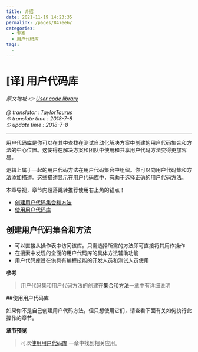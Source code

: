 ```yaml
---
title: 介绍
date: 2021-11-19 14:23:35
permalink: /pages/847ee6/
categories:
  - 专家
  - 用户代码库
tags:
  - 
---
```

# [译] 用户代码库

*原文地址 👉 [User code library][0]*

*@ translator : [TaylorTaurus](https://github.com/taylortaurus)*    
*♋ translate time : 2018-7-8*    
*♋ update time : 2018-7-8*  

---

用户代码库是你可以在其中查找在测试自动化解决方案中创建的用户代码集合和方法的中心位置。这使得在解决方案和团队中使用和共享用户代码方法变得更加容易。

逻辑上属于一起的用户代码方法在用户代码集合中组织。你可以向用户代码集和方法添加描述。这些描述显示在用户代码库中，有助于选择正确的用户代码方法。


本章导视，章节内段落跳转推荐使用右上角的锚点！

- [创建用户代码集合和方法](##创建用户代码集合和方法)
- [使用用户代码库](##使用用户代码库)


## 创建用户代码集合和方法

- 可以直接从操作表中访问该库。只需选择所需的方法即可直接将其用作操作
- 在搜索中发现的全面的用户代码库的具体方法辅助功能
- 用户代码库旨在供具有编程技能的开发人员和测试人员使用

**参考**  
> 用户代码集和用户代码方法的创建在[集合和方法][1]一章中有详细说明

##使用用户代码库

如果你不是自己创建用户代码方法，但只想使用它们，请查看下面有关如何执行此操作的章节。

**章节预览**  
> 可以[使用用户代码库][2] 一章中找到相关应用。



[0]: https://www.ranorex.com/help/latest/ranorex-studio-expert/user-code-library/introduction/
[1]: /pages/33e107/
[2]: /pages/97948c/

